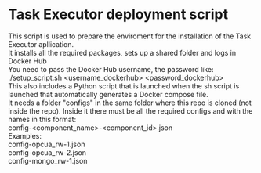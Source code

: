 # Task Executor deployment script

This script is used to prepare the enviroment for the installation of the Task Executor apllication.\
It installs all the required packages, sets up a shared folder and logs in Docker Hub\
You need to pass the Docker Hub username, the password like:\
./setup_script.sh <username_dockerhub> <password_dockerhub>
\
This also includes a Python script that is launched when the sh script is launched that automatically generates a Docker compose file.\
It needs a folder "configs" in the same folder where this repo is cloned (not inside the repo).
Inside it there must be all the required configs and with the names in this format:\
config-<component_name>-<component_id>.json\
Examples:\
config-opcua_rw-1.json\
config-opcua_rw-2.json\
config-mongo_rw-1.json